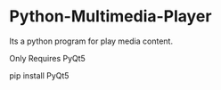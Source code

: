 # Python-Multimedia-Player
Its a python program for play media content.

Only Requires PyQt5

pip install PyQt5



